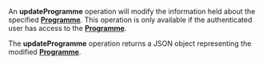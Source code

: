 An **updateProgramme** operation will modify the information held about the specified [**Programme**](#tag/programmes). This operation is only available if the authenticated user has access to the [**Programme**](#tag/programmes).

The **updateProgramme** operation returns a JSON object representing the modified [**Programme**](#tag/programmes).
